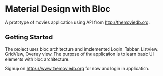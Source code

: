 # Material Design with Bloc

A prototype of movies application using API from http://themoviedb.org. 


## Getting Started

The project uses bloc architecture and implemented Login, Tabbar, Listview, GridView, Overlay view. The purpose of the application is to learn basic UI elements with bloc architecture.

Signup on https://www.themoviedb.org for now and login in application.

